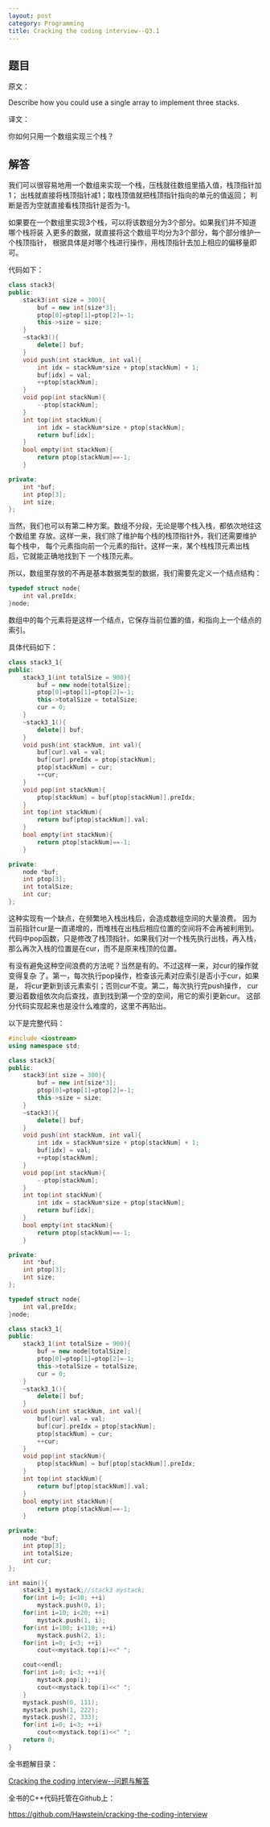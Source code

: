 ```yaml
---
layout: post
category: Programming
title: Cracking the coding interview--Q3.1
---
```


## 题目

原文：

Describe how you could use a single array to implement three stacks.

译文：

你如何只用一个数组实现三个栈？

## 解答

我们可以很容易地用一个数组来实现一个栈，压栈就往数组里插入值，栈顶指针加1；
出栈就直接将栈顶指针减1；取栈顶值就把栈顶指针指向的单元的值返回；
判断是否为空就直接看栈顶指针是否为-1。

如果要在一个数组里实现3个栈，可以将该数组分为3个部分。如果我们并不知道哪个栈将装
入更多的数据，就直接将这个数组平均分为3个部分，每个部分维护一个栈顶指针，
根据具体是对哪个栈进行操作，用栈顶指针去加上相应的偏移量即可。

代码如下：

```cpp
class stack3{
public:
	stack3(int size = 300){
		buf = new int[size*3];
		ptop[0]=ptop[1]=ptop[2]=-1;
		this->size = size;
	}
	~stack3(){
		delete[] buf;
	}
	void push(int stackNum, int val){
		int idx = stackNum*size + ptop[stackNum] + 1;
		buf[idx] = val;
		++ptop[stackNum];
	}
	void pop(int stackNum){
		--ptop[stackNum];
	}
	int top(int stackNum){
		int idx = stackNum*size + ptop[stackNum];
		return buf[idx];
	}
	bool empty(int stackNum){
		return ptop[stackNum]==-1;
	}

private:
	int *buf;
	int ptop[3];
	int size;
};
```

当然，我们也可以有第二种方案。数组不分段，无论是哪个栈入栈，都依次地往这个数组里
存放。这样一来，我们除了维护每个栈的栈顶指针外，我们还需要维护每个栈中，
每个元素指向前一个元素的指针。这样一来，某个栈栈顶元素出栈后，它就能正确地找到下
一个栈顶元素。

所以，数组里存放的不再是基本数据类型的数据，我们需要先定义一个结点结构：

```cpp
typedef struct node{
	int val,preIdx;
}node;
```

数组中的每个元素将是这样一个结点，它保存当前位置的值，和指向上一个结点的索引。

具体代码如下：

```cpp
class stack3_1{
public:
	stack3_1(int totalSize = 900){
		buf = new node[totalSize];
		ptop[0]=ptop[1]=ptop[2]=-1;
		this->totalSize = totalSize;
		cur = 0;
	}
	~stack3_1(){
		delete[] buf;
	}
	void push(int stackNum, int val){
		buf[cur].val = val;
		buf[cur].preIdx = ptop[stackNum];
		ptop[stackNum] = cur;
		++cur;
	}
	void pop(int stackNum){
		ptop[stackNum] = buf[ptop[stackNum]].preIdx;
	}
	int top(int stackNum){
		return buf[ptop[stackNum]].val;
	}
	bool empty(int stackNum){
		return ptop[stackNum]==-1;
	}

private:
	node *buf;
	int ptop[3];
	int totalSize;
	int cur;
};
```

这种实现有一个缺点，在频繁地入栈出栈后，会造成数组空间的大量浪费。
因为当前指针cur是一直递增的，而堆栈在出栈后相应位置的空间将不会再被利用到。
代码中pop函数，只是修改了栈顶指针。如果我们对一个栈先执行出栈，再入栈，
那么再次入栈的位置是在cur，而不是原来栈顶的位置。

有没有避免这种空间浪费的方法呢？当然是有的。不过这样一来，对cur的操作就变得复杂
了。第一，每次执行pop操作，检查该元素对应索引是否小于cur，如果是，
将cur更新到该元素索引；否则cur不变。第二，每次执行完push操作，
cur要沿着数组依次向后查找，直到找到第一个空的空间，用它的索引更新cur。
这部分代码实现起来也是没什么难度的，这里不再贴出。

以下是完整代码：

```cpp
#include <iostream>
using namespace std;

class stack3{
public:
	stack3(int size = 300){
		buf = new int[size*3];
		ptop[0]=ptop[1]=ptop[2]=-1;
		this->size = size;
	}
	~stack3(){
		delete[] buf;
	}
	void push(int stackNum, int val){
		int idx = stackNum*size + ptop[stackNum] + 1;
		buf[idx] = val;
		++ptop[stackNum];
	}
	void pop(int stackNum){
		--ptop[stackNum];
	}
	int top(int stackNum){
		int idx = stackNum*size + ptop[stackNum];
		return buf[idx];
	}
	bool empty(int stackNum){
		return ptop[stackNum]==-1;
	}

private:
	int *buf;
	int ptop[3];
	int size;
};

typedef struct node{
	int val,preIdx;
}node;

class stack3_1{
public:
	stack3_1(int totalSize = 900){
		buf = new node[totalSize];
		ptop[0]=ptop[1]=ptop[2]=-1;
		this->totalSize = totalSize;
		cur = 0;
	}
	~stack3_1(){
		delete[] buf;
	}
	void push(int stackNum, int val){
		buf[cur].val = val;
		buf[cur].preIdx = ptop[stackNum];
		ptop[stackNum] = cur;
		++cur;
	}
	void pop(int stackNum){
		ptop[stackNum] = buf[ptop[stackNum]].preIdx;
	}
	int top(int stackNum){
		return buf[ptop[stackNum]].val;
	}
	bool empty(int stackNum){
		return ptop[stackNum]==-1;
	}

private:
	node *buf;
	int ptop[3];
	int totalSize;
	int cur;
};

int main(){
	stack3_1 mystack;//stack3 mystack;
	for(int i=0; i<10; ++i)
		mystack.push(0, i);
	for(int i=10; i<20; ++i)
		mystack.push(1, i);
	for(int i=100; i<110; ++i)
		mystack.push(2, i);
	for(int i=0; i<3; ++i)
		cout<<mystack.top(i)<<" ";

	cout<<endl;
	for(int i=0; i<3; ++i){
		mystack.pop(i);
		cout<<mystack.top(i)<<" ";
	}
	mystack.push(0, 111);
	mystack.push(1, 222);
	mystack.push(2, 333);
	for(int i=0; i<3; ++i)
		cout<<mystack.top(i)<<" ";
	return 0;
}
```


全书题解目录：

[Cracking the coding interview--问题与解答](/posts/ctci-solutions-contents.html)

全书的C++代码托管在Github上：

<https://github.com/Hawstein/cracking-the-coding-interview>


